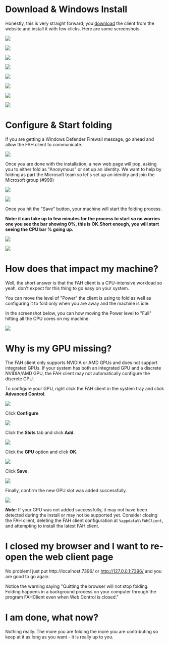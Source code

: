 # Download & Windows Install

Honestly, this is very straight forward; you [download](https://foldingathome.org/start-folding/) the client from the website and install it with few clicks. Here are some screenshots. 

![](../img/Windows/website01.png)

![](../img/Windows/website02.png)

![](../img/Windows/website03.png)

![](../img/Windows/install01.png)

![](../img/Windows/install02.png)

![](../img/Windows/install03.png)

![](../img/Windows/install04.png)

![](../img/Windows/install05.png)

# Configure & Start folding

If you are getting a Windows Defender Firewall message, go ahead and allow the FAH client to communicate. 

![](../img/Windows/fw.png)

Once you are done with the installation, a new web page will pop, asking you to either fold as "Anonymous" or set up an identity. We want to help by folding as part the Microsoft team so let's set up an identity and join the Microsoft group (#999)

![](../img/Windows/folding01.png)

![](../img/Windows/folding02.png)

Once you hit the "Save" button, your machine will start the folding process. 

**Note: it can take up to few minutes for the process to start so no worries one you see the bar showing 0%, this is OK.Short enough, you will start seeing the CPU bar % going up.**

![](../img/Windows/folding03.png)

![](../img/Windows/folding04.png)

# How does that impact my machine?

Well, the short answer is that the FAH client is a CPU-intensive workload so yeah, don't expect for this thing to go easy on your system. 

You can move the level of "Power" the client is using to fold as well as configuring it to fold only when you are away and the machine is idle. 

In the screenshot below, you can how moving the Power level to "Full" hitting all the CPU cores on my machine.  

![](../img/Windows/cpu.png)

# Why is my GPU missing?

The FAH client only supports NVIDIA or AMD GPUs and does not support integrated GPUs.  If your system has both an integrated GPU and a discrete NVIDIA/AMD GPU, the FAH client may not automatically configure the discrete GPU.

To configure your GPU, right click the FAH client in the system tray and click **Advanced Control**.

![](../img/Windows/fahclient-advanced-control.png)

Click **Configure**

![](../img/Windows/fahclient-configure-button.png)

Click the **Slots** tab and click **Add**.

![](../img/Windows/fahclient-slots.png)

Click the **GPU** option and click **OK**.

![](../img/Windows/fahclient-add-slot.png)

Click **Save**.

![](../img/Windows/fahclient-slots-gpu.png)

Finally, confirm the new GPU slot was added successfully.

![](../img/Windows/fahclient-advanced-control-gpu.png)

***Note***: If your GPU was not added successfully, it may not have been detected during the install or may not be supported yet.  Consider closing the FAH client, deleting the FAH client configuration at ```%appdata%\FAHClient```, and attempting to install the latest FAH client.

# I closed my browser and I want to re-open the web client page

No problem! just put http://localhost:7396/ or http://127.0.0.1:7396/ and you are good to go again. 

Notice the warning saying "Quitting the browser will not stop folding. Folding happens in a background process on your computer through the program FAHClient even when Web Control is closed."

# I am done, what now?

Nothing really. The more you are folding the more you are contributing so keep at it as long as you want - it is really up to you. 
